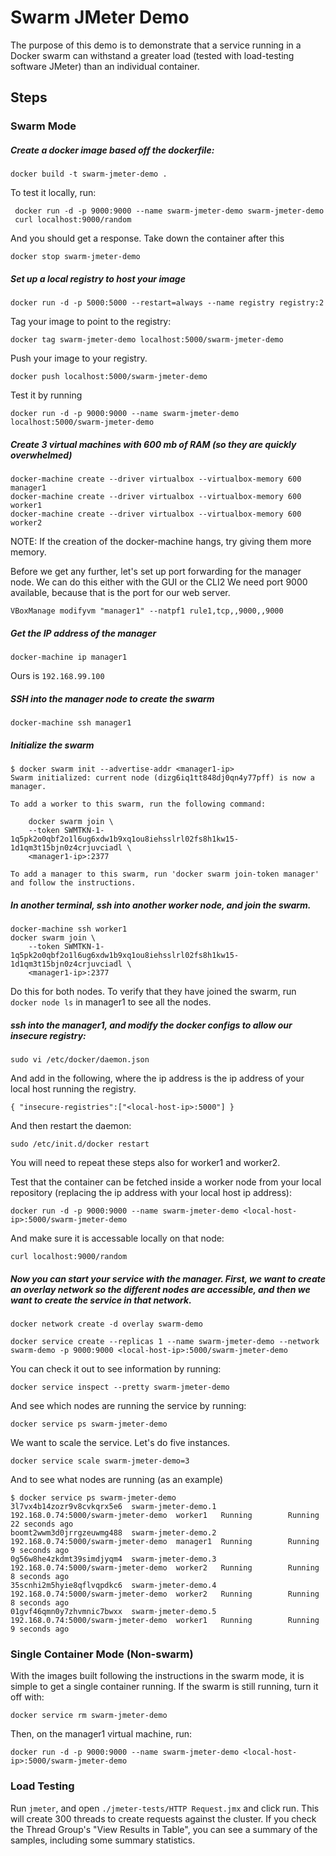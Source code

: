 # Swarm JMeter Demo
The purpose of this demo is to demonstrate that a service running in a Docker swarm can withstand a greater load (tested with load-testing software JMeter) than an individual container.

## Steps

### Swarm Mode
##### Create a docker image based off the dockerfile:

```
docker build -t swarm-jmeter-demo .
```

To test it locally, run:
```
 docker run -d -p 9000:9000 --name swarm-jmeter-demo swarm-jmeter-demo
 curl localhost:9000/random
```
And you should get a response. Take down the container after this
```
docker stop swarm-jmeter-demo
```

##### Set up a local registry to host your image
```
docker run -d -p 5000:5000 --restart=always --name registry registry:2
```

Tag your image to point to the registry:
```
docker tag swarm-jmeter-demo localhost:5000/swarm-jmeter-demo
```

Push your image to your registry. 
```
docker push localhost:5000/swarm-jmeter-demo
```

Test it by running
```
docker run -d -p 9000:9000 --name swarm-jmeter-demo localhost:5000/swarm-jmeter-demo
```

##### Create 3 virtual machines with 600 mb of RAM (so they are quickly overwhelmed)
```
docker-machine create --driver virtualbox --virtualbox-memory 600 manager1
docker-machine create --driver virtualbox --virtualbox-memory 600 worker1
docker-machine create --driver virtualbox --virtualbox-memory 600 worker2
```

NOTE: If the creation of the docker-machine hangs, try giving them more memory.

Before we get any further, let's set up port forwarding for the manager node. We can do this either with the GUI or the CLI2 We need port 9000 available, because that is the port for our web server. 

```
VBoxManage modifyvm "manager1" --natpf1 rule1,tcp,,9000,,9000
```

##### Get the IP address of the manager
```
docker-machine ip manager1
```
Ours is `192.168.99.100`

##### SSH into the manager node to create the swarm
```
docker-machine ssh manager1
```

##### Initialize the swarm
```
$ docker swarm init --advertise-addr <manager1-ip>
Swarm initialized: current node (dizg6iq1tt848dj0qn4y77pff) is now a manager.

To add a worker to this swarm, run the following command:

    docker swarm join \
    --token SWMTKN-1-1q5pk2o0qbf2o1l6ug6xdw1b9xq1ou8iehsslrl02fs8h1kw15-1d1qm3t15bjn0z4crjuvciadl \
    <manager1-ip>:2377

To add a manager to this swarm, run 'docker swarm join-token manager' and follow the instructions.

```

##### In another terminal, ssh into another worker node, and join the swarm.
```
docker-machine ssh worker1
docker swarm join \
    --token SWMTKN-1-1q5pk2o0qbf2o1l6ug6xdw1b9xq1ou8iehsslrl02fs8h1kw15-1d1qm3t15bjn0z4crjuvciadl \
    <manager1-ip>:2377
```

Do this for both nodes. To verify that they have joined the swarm, run `docker node ls` in manager1 to see all the nodes. 

##### ssh into the manager1, and modify the docker configs to allow our insecure registry: 
```
sudo vi /etc/docker/daemon.json
```
And add in the following, where the ip address is the ip address of your local host running the registry.
```
{ "insecure-registries":["<local-host-ip>:5000"] }

```
And then restart the daemon:
```
sudo /etc/init.d/docker restart
```

You will need to repeat these steps also for worker1 and worker2.

Test that the container can be fetched inside a worker node from your local repository (replacing the ip address with your local host ip address):
```
docker run -d -p 9000:9000 --name swarm-jmeter-demo <local-host-ip>:5000/swarm-jmeter-demo
```
And make sure it is accessable locally on that node: 
```
curl localhost:9000/random
```

##### Now you can start your service with the manager. First, we want to create an overlay network so the different nodes are accessible, and then we want to create the service in that network.
```
docker network create -d overlay swarm-demo

docker service create --replicas 1 --name swarm-jmeter-demo --network swarm-demo -p 9000:9000 <local-host-ip>:5000/swarm-jmeter-demo
```

You can check it out to see information by running:
```
docker service inspect --pretty swarm-jmeter-demo
```

And see which nodes are running the service by running:
```
docker service ps swarm-jmeter-demo
```

We want to scale the service. Let's do five instances.
```
docker service scale swarm-jmeter-demo=3
```

And to see what nodes are running (as an example)
```
$ docker service ps swarm-jmeter-demo
3l7vx4b14zozr9v8cvkqrx5e6  swarm-jmeter-demo.1  192.168.0.74:5000/swarm-jmeter-demo  worker1   Running        Running 22 seconds ago  
boomt2wwm3d0jrrgzeuwmg488  swarm-jmeter-demo.2  192.168.0.74:5000/swarm-jmeter-demo  manager1  Running        Running 9 seconds ago   
0g56w8he4zkdmt39simdjyqm4  swarm-jmeter-demo.3  192.168.0.74:5000/swarm-jmeter-demo  worker2   Running        Running 8 seconds ago   
35scnhi2m5hyie8qflvqpdkc6  swarm-jmeter-demo.4  192.168.0.74:5000/swarm-jmeter-demo  worker2   Running        Running 8 seconds ago   
01gvf46qmn0y7zhvmnic7bwxx  swarm-jmeter-demo.5  192.168.0.74:5000/swarm-jmeter-demo  worker1   Running        Running 9 seconds ago 
```
### Single Container Mode (Non-swarm)
With the images built following the instructions in the swarm mode, it is simple to get a single container running. If the swarm is still running, turn it off with:

```
docker service rm swarm-jmeter-demo
```

Then, on the manager1 virtual machine, run: 

```
docker run -d -p 9000:9000 --name swarm-jmeter-demo <local-host-ip>:5000/swarm-jmeter-demo
```


### Load Testing
Run `jmeter`, and open `./jmeter-tests/HTTP Request.jmx` and click run. This will create 300 threads to create requests against the cluster. If you check the Thread Group's "View Results in Table", you can see a summary of the samples, including some summary statistics. 

